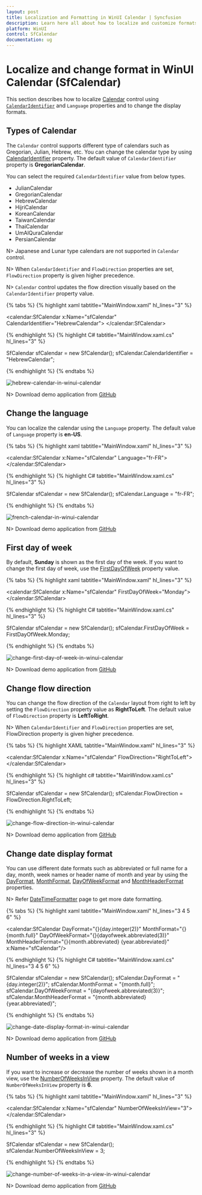 ```yaml
---
layout: post
title: Localization and Formatting in WinUI Calendar | Syncfusion
description: Learn here all about how to localize and customize formats in Calendar (SfCalendar) control, its elements, and more.
platform: WinUI
control: SfCalendar
documentation: ug
---
```


# Localize and change format in WinUI Calendar (SfCalendar)

This section describes how to localize [Calendar](https://help.syncfusion.com/cr/winui/Syncfusion.UI.Xaml.Calendar.SfCalendar.html) control using [`CalendarIdentifier`](https://help.syncfusion.com/cr/winui/Syncfusion.UI.Xaml.Calendar.SfCalendar.html#Syncfusion_UI_Xaml_Calendar_SfCalendar_CalendarIdentifier) and `Language` properties and to change the display formats.

## Types of Calendar

The `Calendar` control supports different type of calendars such as Gregorian, Julian, Hebrew, etc. You can change the calendar type by using [CalendarIdentifier](https://help.syncfusion.com/cr/winui/Syncfusion.UI.Xaml.Calendar.SfCalendar.html#Syncfusion_UI_Xaml_Calendar_SfCalendar_CalendarIdentifier) property. The default value of `CalendarIdentifier` property is **GregorianCalendar**.

You can select the required `CalendarIdentifier` value from below types.

 * JulianCalendar
 * GregorianCalendar
 * HebrewCalendar
 * HijriCalendar
 * KoreanCalendar
 * TaiwanCalendar
 * ThaiCalendar
 * UmAlQuraCalendar
 * PersianCalendar

N> Japanese and Lunar type calendars are not supported in `Calendar` control.

N> When `CalendarIdentifier` and `FlowDirection` properties are set, `FlowDirection` property is given higher precedence.

N> `Calendar` control updates the flow direction visually based on the `CalendarIdentifier` property value.

{% tabs %}
{% highlight xaml tabtitle="MainWindow.xaml" hl_lines="3" %}

<calendar:SfCalendar x:Name="sfCalendar"
                     CalendarIdentifier="HebrewCalendar">
</calendar:SfCalendar>

{% endhighlight %}
{% highlight C# tabtitle="MainWindow.xaml.cs" hl_lines="3" %}

SfCalendar sfCalendar = new SfCalendar();
sfCalendar.CalendarIdentifier = "HebrewCalendar";

{% endhighlight %}
{% endtabs %}

![hebrew-calendar-in-winui-calendar](Images/localization-and-formatting/hebrew-calendar-in-winui-calendar.png)
 
N> Download demo application from [GitHub](https://github.com/SyncfusionExamples/syncfusion-winui-tools-calendar-examples/blob/main/Samples/Formatting)

## Change the language

You can localize the calendar using the `Language` property. The default value of `Language` property is **en-US**.

{% tabs %}
{% highlight xaml tabtitle="MainWindow.xaml" hl_lines="3" %}

<calendar:SfCalendar x:Name="sfCalendar"
                     Language="fr-FR">
</calendar:SfCalendar>

{% endhighlight %}
{% highlight C# tabtitle="MainWindow.xaml.cs" hl_lines="3" %}

SfCalendar sfCalendar = new SfCalendar();
sfCalendar.Language = "fr-FR";

{% endhighlight %}
{% endtabs %}

![french-calendar-in-winui-calendar](Images/localization-and-formatting/french-calendar-in-winui-calendar.png)

N> Download demo application from [GitHub](https://github.com/SyncfusionExamples/syncfusion-winui-tools-calendar-examples/blob/main/Samples/Formatting)

## First day of week

By default, **Sunday** is shown as the first day of the week. If you want to change the first day of week, use the [FirstDayOfWeek](https://help.syncfusion.com/cr/winui/Syncfusion.UI.Xaml.Calendar.SfCalendar.html#Syncfusion_UI_Xaml_Calendar_SfCalendar_FirstDayOfWeek) property value.

{% tabs %}
{% highlight xaml tabtitle="MainWindow.xaml" hl_lines="3" %}

<calendar:SfCalendar x:Name="sfCalendar" 
                     FirstDayOfWeek="Monday">
</calendar:SfCalendar>

{% endhighlight %}
{% highlight C# tabtitle="MainWindow.xaml.cs" hl_lines="3" %}

SfCalendar sfCalendar = new SfCalendar();
sfCalendar.FirstDayOfWeek = FirstDayOfWeek.Monday;

{% endhighlight %}
{% endtabs %}

![change-first-day-of-week-in-winui-calendar](Images/localization-and-formatting/change-first-day-of-week-in-winui-calendar.png)

N> Download demo application from [GitHub](https://github.com/SyncfusionExamples/syncfusion-winui-tools-calendar-examples/blob/main/Samples/Selection)

## Change flow direction

You can change the flow direction of the `Calendar` layout from right to left by setting the `FlowDirection` property value as **RightToLeft**. The default value of `FlowDirection` property is **LeftToRight**.

N> When `CalendarIdentifier` and `FlowDirection` properties are set, FlowDirection property is given higher precedence.

{% tabs %}
{% highlight XAML tabtitle="MainWindow.xaml" hl_lines="3" %}

<calendar:SfCalendar x:Name="sfCalendar"
                     FlowDirection="RightToLeft">
</calendar:SfCalendar>

{% endhighlight %}
{% highlight c# tabtitle="MainWindow.xaml.cs" hl_lines="3" %}

SfCalendar sfCalendar = new SfCalendar();
sfCalendar.FlowDirection = FlowDirection.RightToLeft;

{% endhighlight %}
{% endtabs %}

![change-flow-direction-in-winui-calendar](Images/localization-and-formatting/change-flow-direction-in-winui-calendar.png)

N> Download demo application from [GitHub](https://github.com/SyncfusionExamples/syncfusion-winui-tools-calendar-examples/blob/main/Samples/Formatting)

## Change date display format

You can use different date formats such as abbreviated or full name for a day, month, week names or header name of month and year by using the [DayFormat](https://help.syncfusion.com/cr/winui/Syncfusion.UI.Xaml.Calendar.SfCalendar.html#Syncfusion_UI_Xaml_Calendar_SfCalendar_DayFormat), [MonthFormat](https://help.syncfusion.com/cr/winui/Syncfusion.UI.Xaml.Calendar.SfCalendar.html#Syncfusion_UI_Xaml_Calendar_SfCalendar_MonthFormat), [DayOfWeekFormat](https://help.syncfusion.com/cr/winui/Syncfusion.UI.Xaml.Calendar.SfCalendar.html#Syncfusion_UI_Xaml_Calendar_SfCalendar_DayOfWeekFormat) and [MonthHeaderFormat](https://help.syncfusion.com/cr/winui/Syncfusion.UI.Xaml.Calendar.SfCalendar.html#Syncfusion_UI_Xaml_Calendar_SfCalendar_MonthHeaderFormat) properties.

N> Refer [DateTimeFormatter](https://docs.microsoft.com/en-us/uwp/api/windows.globalization.datetimeformatting.datetimeformatter?view=winrt-19041) page to get more date formatting.

{% tabs %}
{% highlight xaml tabtitle="MainWindow.xaml" hl_lines="3 4 5 6" %}

<calendar:SfCalendar 
                     DayFormat="{}{day.integer(2)}"
                     MonthFormat="{}{month.full}"
                     DayOfWeekFormat="{}{dayofweek.abbreviated(3)}"
                     MonthHeaderFormat="{}{month.abbreviated} {year.abbreviated}‎"
                     x:Name="sfCalendar"/>

{% endhighlight %}
{% highlight C# tabtitle="MainWindow.xaml.cs" hl_lines="3 4 5 6" %}

SfCalendar sfCalendar = new SfCalendar();
sfCalendar.DayFormat = "{day.integer(2)}";
sfCalendar.MonthFormat = "{month.full}";
sfCalendar.DayOfWeekFormat = "{dayofweek.abbreviated(3)}";
sfCalendar.MonthHeaderFormat = "{month.abbreviated} {year.abbreviated}‎";

{% endhighlight %}
{% endtabs %}

![change-date-display-format-in-winui-calendar](Images/localization-and-formatting/change-date-display-format-in-winui-calendar.gif)

N> Download demo application from [GitHub](https://github.com/SyncfusionExamples/syncfusion-winui-tools-calendar-examples/blob/main/Samples/Formatting)

## Number of weeks in a view

If you want to increase or decrease the number of weeks shown in a month view, use the [NumberOfWeeksInView](https://help.syncfusion.com/cr/winui/Syncfusion.UI.Xaml.Calendar.SfCalendar.html#Syncfusion_UI_Xaml_Calendar_SfCalendar_NumberOfWeeksInView) property. The default value of `NumberOfWeeksInView` property is **6**.

{% tabs %}
{% highlight xaml tabtitle="MainWindow.xaml" hl_lines="3" %}

<calendar:SfCalendar x:Name="sfCalendar"
                     NumberOfWeeksInView="3">
</calendar:SfCalendar>

{% endhighlight %}
{% highlight C# tabtitle="MainWindow.xaml.cs" hl_lines="3" %}

SfCalendar sfCalendar = new SfCalendar();
sfCalendar.NumberOfWeeksInView = 3;

{% endhighlight %}
{% endtabs %}

![change-number-of-weeks-in-a-view-in-winui-calendar](Images/localization-and-formatting/change-number-of-weeks-in-a-view-in-winui-calendar.png)

N> Download demo application from [GitHub](https://github.com/SyncfusionExamples/syncfusion-winui-tools-calendar-examples/blob/main/Samples/Selection)